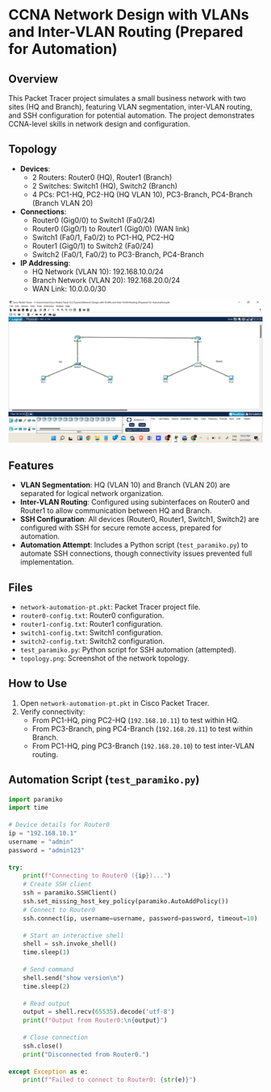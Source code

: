 # CCNA Network Design with VLANs and Inter-VLAN Routing (Prepared for Automation)

## Overview
This Packet Tracer project simulates a small business network with two sites (HQ and Branch), featuring VLAN segmentation, inter-VLAN routing, and SSH configuration for potential automation. The project demonstrates CCNA-level skills in network design and configuration.

## Topology
- **Devices**:
  - 2 Routers: Router0 (HQ), Router1 (Branch)
  - 2 Switches: Switch1 (HQ), Switch2 (Branch)
  - 4 PCs: PC1-HQ, PC2-HQ (HQ VLAN 10), PC3-Branch, PC4-Branch (Branch VLAN 20)
- **Connections**:
  - Router0 (Gig0/0) to Switch1 (Fa0/24)
  - Router0 (Gig0/1) to Router1 (Gig0/0) (WAN link)
  - Switch1 (Fa0/1, Fa0/2) to PC1-HQ, PC2-HQ
  - Router1 (Gig0/1) to Switch2 (Fa0/24)
  - Switch2 (Fa0/1, Fa0/2) to PC3-Branch, PC4-Branch
- **IP Addressing**:
  - HQ Network (VLAN 10): 192.168.10.0/24
  - Branch Network (VLAN 20): 192.168.20.0/24
  - WAN Link: 10.0.0.0/30

![Topology](topology.png)

## Features
- **VLAN Segmentation**: HQ (VLAN 10) and Branch (VLAN 20) are separated for logical network organization.
- **Inter-VLAN Routing**: Configured using subinterfaces on Router0 and Router1 to allow communication between HQ and Branch.
- **SSH Configuration**: All devices (Router0, Router1, Switch1, Switch2) are configured with SSH for secure remote access, prepared for automation.
- **Automation Attempt**: Includes a Python script (`test_paramiko.py`) to automate SSH connections, though connectivity issues prevented full implementation.

## Files
- `network-automation-pt.pkt`: Packet Tracer project file.
- `router0-config.txt`: Router0 configuration.
- `router1-config.txt`: Router1 configuration.
- `switch1-config.txt`: Switch1 configuration.
- `switch2-config.txt`: Switch2 configuration.
- `test_paramiko.py`: Python script for SSH automation (attempted).
- `topology.png`: Screenshot of the network topology.

## How to Use
1. Open `network-automation-pt.pkt` in Cisco Packet Tracer.
2. Verify connectivity:
   - From PC1-HQ, ping PC2-HQ (`192.168.10.11`) to test within HQ.
   - From PC3-Branch, ping PC4-Branch (`192.168.20.11`) to test within Branch.
   - From PC1-HQ, ping PC3-Branch (`192.168.20.10`) to test inter-VLAN routing.

## Automation Script (`test_paramiko.py`)

```python
import paramiko
import time

# Device details for Router0
ip = "192.168.10.1"
username = "admin"
password = "admin123"

try:
    print(f"Connecting to Router0 ({ip})...")
    # Create SSH client
    ssh = paramiko.SSHClient()
    ssh.set_missing_host_key_policy(paramiko.AutoAddPolicy())
    # Connect to Router0
    ssh.connect(ip, username=username, password=password, timeout=10)

    # Start an interactive shell
    shell = ssh.invoke_shell()
    time.sleep(1)

    # Send command
    shell.send("show version\n")
    time.sleep(2)

    # Read output
    output = shell.recv(65535).decode('utf-8')
    print(f"Output from Router0:\n{output}")

    # Close connection
    ssh.close()
    print("Disconnected from Router0.")

except Exception as e:
    print(f"Failed to connect to Router0: {str(e)}")
